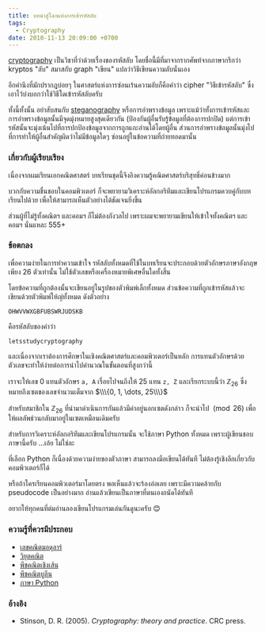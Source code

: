 ```yaml
---
title: บทนำสู่โลกแห่งการเข้ารหัสลับ
tags:
  - Cryptography
date: 2010-11-13 20:09:00 +0700
---
```


[cryptography][] เป็นวิชาที่ว่าด้วยเรื่องของรหัสลับ โดยชื่อนี้มีที่มาจากรากศัพท์จากภาษากรีกว่า kryptos "ลับ" สมาสกับ graph "เขียน" แปลว่าวิธีเขียนความลับนั่นเอง

อีกคำนึงที่มักปรากฎบ่อยๆ ในศาสตร์แห่งการซ่อนเร้นความลับก็คือคำว่า cipher "วิธีเข้ารหัสลับ" ซึ่งเอาไว้บ่งบอกว่าใช้วิธีใดเข้ารหัสลับครับ

ทั้งนี้ทั้งนั้น อย่าสับสนกับ [steganography][] หรือการอำพรางข้อมูล เพราะแม้ว่าทั้งการเข้ารหัสและการอำพรางข้อมูลนั้นมีจุดมุ่งหมายสูงสุดเดียวกัน (ป้องกันผู้อื่นรับรู้ข้อมูลที่ต้องการปกปิด) แต่การเข้ารหัสนั้นจะมุ่งเน้นไปที่การปกป้องข้อมูลจากการถูกแกะอ่านได้โดยผู้อื่น ส่วนการอำพรางข้อมูลนั้นมุ่งไปที่การทำให้ผู้อื่นสำคัญผิดว่าไม่มีข้อมูลใดๆ ซ่อนอยู่ในข้อความที่ถ่ายทอดมานั้น


### เกี่ยวกับผู้เรียบเรียง

เนื่องจากผมเรียนเอกคณิตศาสตร์ บทเรียนชุดนี้จึงอิงความรู้คณิตศาสตร์บริสุทธิ์ค่อนข้างมาก

บวกกับความชื่นชอบในคอมพิวเตอร์ ก็จะพยายามวิเคราะห์อัลกอริทึมและเขียนโปรแกรมควบคู่กับบทเรียนไปด้วย เพื่อให้สามารถเห็นตัวอย่างได้ชัดเจนยิ่งขึ้น

ส่วนผู้ที่ไม่รู้ทั้งคณิตฯ และคอมฯ ก็ไม่ต้องกังวลไป เพราะผมจะพยายามเขียนให้เข้าใจทั้งคณิตฯ และคอมฯ นั่นแหละ 555+


### ข้อตกลง

เพื่อความง่ายในการทำความเข้าใจ รหัสลับทั้งหมดที่ใช้ในบทเรียนจะประกอบด้วยตัวอักษรภาษาอังกฤษเพียง 26 ตัวเท่านั้น ไม่ใช้ตัวเลขหรือเครื่องหมายพิเศษอื่นใดทั้งสิ้น

โดยข้อความที่ถูกต้องนั้นจะเขียนอยู่ในรูปของตัวพิมพ์เล็กทั้งหมด ส่วนข้อความที่ถูกเข้ารหัสแล้วจะเขียนด้วยตัวพิมพ์ให้ญ่ทั้งหมด ดังตัวอย่าง

```
OHWVVWXGBFUBSWRJUDSKB
```

คือรหัสลับของคำว่า

```
letsstudycryptography
```

และเนื่องจากเราต้องการศึกษาในเชิงคณิตศาสตร์และคอมพิวเตอร์เป็นหลัก การแทนตัวอักษรด้วยตัวเลขจะทำให้ง่ายต่อการนำไปคำนวณในขั้นตอนที่สูงกว่านี้

เราจะให้เลข $0$ แทนตัวอักษร `a, A` เรื่อยไปจนถึงให้ $25$ แทน `z, Z` และเรียกระบบนี้ว่า $\mathbb{Z}_{26}$ ซึ่งหมายถึงเซตของเลขจำนวนเต็มจาก $\\\{0, 1, \dots, 25\\\}$

สำหรับสมาชิกใน $\mathbb{Z}_{26}$ ที่นำมาดำเนินการกันแล้วมีค่าอยู่นอกเซตดังกล่าว ก็จะนำไป $\pmod{26}$ เพื่อให้ผลลัพธ์วนกลับมาอยู่ในเซตเหมือนเดิมครับ

สำหรับการวิเคราะห์อัลกอริทึมและเขียนโปรแกรมนั้น จะใช้ภาษา Python ทั้งหมด เพราะผู้เขียนชอบภาษานี้ครับ ...เอ้ย ไม่ใช่ละ

ที่เลือก Python ก็เนื่องด้วยความง่ายของตัวภาษา สามารถลงมือเขียนได้ทันที ไม่ต้องรู้เชิงลึกเกี่ยวกับคอมพิวเตอร์ก็ได้

หรือถ้าใครเรียนคอมพิวเตอร์มาโดยตรง พอเห็นแล้วจะร้องอ๋อเลย เพราะมีความคล้ายกับ pseudocode เป็นอย่างมาก อ่านแล้วเขียนเป็นภาษาที่ตนเองถนัดได้ทันที

อยากให้ทุกคนที่ต่มอ่านลองเขียนโปรแกรมเล่นกันดูนะครับ 😊


### ความรู้ที่ควรมีประกอบ

- [เลขคณิตมอดุลาร์][modular arithmetic]
- [วิยุตคณิต][discrete mathematics]
- [พีชคณิตเชิงเส้น][linear algebra]
- [พีชคณิตบูลีน][boolean algebra]
- [ภาษา Python][python lang]


### อ้างอิง

- Stinson, D. R. (2005). *Cryptography: theory and practice*. CRC press.


[cryptography]: //en.wikipedia.org/wiki/Cryptography
[steganography]: //en.wikipedia.org/wiki/Steganography

[modular arithmetic]: //en.wikipedia.org/wiki/Modular_arithmetic
[discrete mathematics]: //en.wikipedia.org/wiki/Discrete_mathematics
[linear algebra]: //en.wikipedia.org/wiki/Linear_algebra
[boolean algebra]: //en.wikipedia.org/wiki/Boolean_algebra_(logic)

[python lang]: //en.wikipedia.org/wiki/Python_(programming_language)
